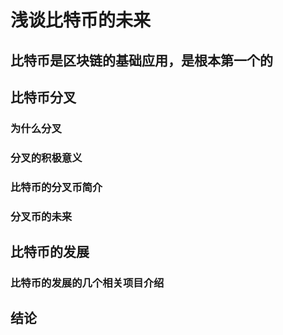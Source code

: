 # 浅谈比特币的未来

## 比特币是区块链的基础应用，是根本第一个的

## 比特币分叉

### 为什么分叉

### 分叉的积极意义

### 比特币的分叉币简介

### 分叉币的未来

## 比特币的发展

### 比特币的发展的几个相关项目介绍

## 结论
